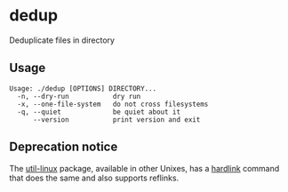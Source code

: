 # dedup
Deduplicate files in directory

## Usage

```
Usage: ./dedup [OPTIONS] DIRECTORY...
  -n, --dry-run           dry run
  -x, --one-file-system   do not cross filesystems
  -q, --quiet             be quiet about it
      --version           print version and exit
```

## Deprecation notice

The [util-linux](https://github.com/util-linux/util-linux) package, available in other Unixes, has a [hardlink](https://man7.org/linux/man-pages/man1/hardlink.1.html) command that does the same and also supports reflinks.
